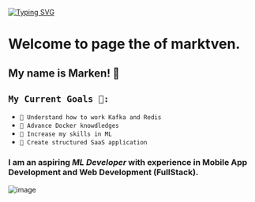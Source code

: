 [![Typing SVG](https://readme-typing-svg.herokuapp.com?color=2CFF05&lines=Beginner+ML+Developer)](https://git.io/typing-svg)

# Welcome to page the of **marktven**.
## My name is Marken! 🤖 
## ```My Current Goals 🙂:```
- ```📘 Understand how to work Kafka and Redis```
- ```📙 Advance Docker knowdledges```
- ```📗 Increase my skills in ML ```
- ```📕 Create structured SaaS application``` 
### I am an aspiring ***ML Developer***  with experience in Mobile App Development and Web Development (FullStack).
![image]({https://img.shields.io/badge/C%23-239120?style=for-the-badge&logo=csharp&logoColor=white})

